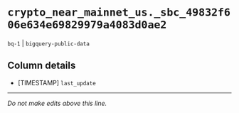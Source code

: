 # `crypto_near_mainnet_us._sbc_49832f606e634e69829979a4083d0ae2`
`bq-1` | `bigquery-public-data`

## Column details
* [TIMESTAMP] `last_update`

-------------------------------------------------------------------------------
*Do not make edits above this line.*
